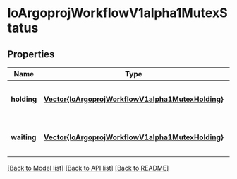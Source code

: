 # IoArgoprojWorkflowV1alpha1MutexStatus


## Properties
Name | Type | Description | Notes
------------ | ------------- | ------------- | -------------
**holding** | [**Vector{IoArgoprojWorkflowV1alpha1MutexHolding}**](IoArgoprojWorkflowV1alpha1MutexHolding.md) | Holding is a list of mutexes and their respective objects that are held by mutex lock for this io.argoproj.workflow.v1alpha1. | [optional] [default to nothing]
**waiting** | [**Vector{IoArgoprojWorkflowV1alpha1MutexHolding}**](IoArgoprojWorkflowV1alpha1MutexHolding.md) | Waiting is a list of mutexes and their respective objects this workflow is waiting for. | [optional] [default to nothing]


[[Back to Model list]](../README.md#models) [[Back to API list]](../README.md#api-endpoints) [[Back to README]](../README.md)


